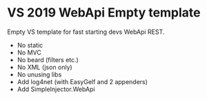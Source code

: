 # VS 2019 WebApi Empty template

Empty VS template for fast starting devs WebApi REST.

  - No static
  - No MVC
  - No beard (filters etc.)
  - No XML (json only)
  - No unusing libs
  - Add log4net (with EasyGelf and 2 appenders)
  - Add SimpleInjector.WebApi
